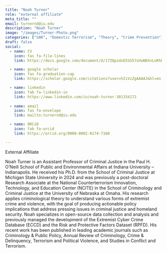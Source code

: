 ```yaml
---
title: "Noah Turner"
role: "external affiliate"
meta_title: ""
email: turnernd@iu.edu
description: "Noah Turner"
image: "/images/Turner-Photo.png"
categories: ["SAR", "Domestic Terrorism", "Theory", "Crime Prevention"]
draft: false
social:
  - name: CV
    icon: fas fa-file-lines
    link: https://docs.google.com/document/d/17ZQpsdxDIGS57oVwNDXvLoRhbmIer_Og/edit

  - name: google scholar
    icon: fas fa-graduation-cap
    link: https://scholar.google.com/citations?user=hIiVzZgAAAAJ&hl=en

  - name: linkedin
    icon: fab fa-linkedin-in
    link: https://www.linkedin.com/in/noah-turner-301334172
  
  - name: email
    icon: fas fa-envelope
    link: mailto:turnernd@iu.edu

  - name: ORCiD
    icon: fab fa-orcid
    link: https://orcid.org/0000-0002-0174-7160

---
```

External Affiliate
<!--more-->
Noah Turner is an Assistant Professor of Criminal Justice in the Paul H. O’Neill School of Public and Environmental Affairs at Indiana University – Indianapolis. He received his Ph.D. from the School of Criminal Justice at Michigan State University in 2024 and was previously a post-doctoral Research Associate at the National Counterterrorism Innovation, Technology, and Education Center (NCITE) in the School of Criminology and Criminal Justice at the University of Nebraska at Omaha. His research applies criminological theory to understand various forms of extremist crime and violence, with the goal of producing actionable policy implications that address pressing issues in criminal justice and homeland security. Noah specializes in open-source data collection and analysis and previously managed the development of the Extremist Cyber Crime Database (ECCD) and the Risk and Protective Factors Dataset (RPFD). His recent work has been published in leading academic journals such as Criminology & Public Policy, Annual Review of Criminology, Crime & Delinquency, Terrorism and Political Violence, and Studies in Conflict and Terrorism.